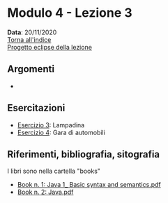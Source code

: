 # Modulo 4 - Lezione 3

__Data__: 20/11/2020  
[Torna all'indice](/README.md)  
[Progetto eclipse della lezione](/modulo-04/eclipse/mod-04-lezione03/src)

## Argomenti

- 

## Esercitazioni

- [Esercizio 3](/modulo-04/esercizio-3.md): Lampadina
- [Esercizio 4](/modulo-04/esercizio-4.md): Gara di automobili


## Riferimenti, bibliografia, sitografia

I libri sono nella cartella "books"

- [Book n. 1: Java 1_ Basic syntax and semantics.pdf](/books/Java%201_%20Basic%20syntax%20and%20semantics.pdf)
- [Book n. 2: Java.pdf](/books/Java.pdf)